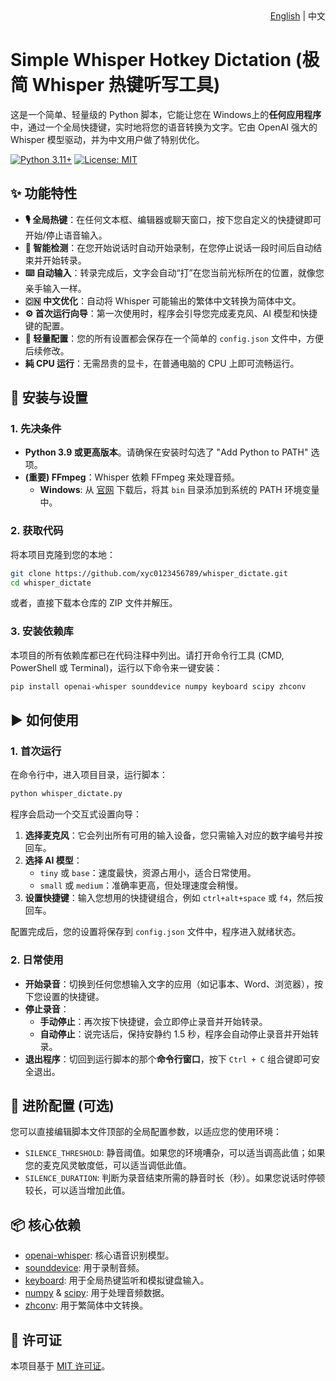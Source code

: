 <div align="right">
<a href="README.md">English</a> | 中文
</div>

# Simple Whisper Hotkey Dictation (极简 Whisper 热键听写工具)

这是一个简单、轻量级的 Python 脚本，它能让您在 Windows上的**任何应用程序**中，通过一个全局快捷键，实时地将您的语音转换为文字。它由 OpenAI 强大的 Whisper 模型驱动，并为中文用户做了特别优化。

[![Python 3.11+](https://img.shields.io/badge/python-3.11+-blue.svg)](https://www.python.org/downloads/)
[![License: MIT](https://img.shields.io/badge/License-MIT-yellow.svg)](https://opensource.org/licenses/MIT)

## ✨ 功能特性

*   **🎙️ 全局热键**：在任何文本框、编辑器或聊天窗口，按下您自定义的快捷键即可开始/停止语音输入。
*   **🤫 智能检测**：在您开始说话时自动开始录制，在您停止说话一段时间后自动结束并开始转录。
*   **⌨️ 自动输入**：转录完成后，文字会自动“打”在您当前光标所在的位置，就像您亲手输入一样。
*   **🇨🇳 中文优化**：自动将 Whisper 可能输出的繁体中文转换为简体中文。
*   **⚙️ 首次运行向导**：第一次使用时，程序会引导您完成麦克风、AI 模型和快捷键的配置。
*   **📝 轻量配置**：您的所有设置都会保存在一个简单的 `config.json` 文件中，方便后续修改。
*   **純 CPU 运行**：无需昂贵的显卡，在普通电脑的 CPU 上即可流畅运行。

## 🚀 安装与设置

### 1. 先决条件

*   **Python 3.9 或更高版本**。请确保在安装时勾选了 "Add Python to PATH" 选项。
*   **(重要) FFmpeg**：Whisper 依赖 FFmpeg 来处理音频。
    *   **Windows**: 从 [官网](https://ffmpeg.org/download.html) 下载后，将其 `bin` 目录添加到系统的 PATH 环境变量中。

### 2. 获取代码

将本项目克隆到您的本地：
```bash
git clone https://github.com/xyc0123456789/whisper_dictate.git
cd whisper_dictate
```
或者，直接下载本仓库的 ZIP 文件并解压。

### 3. 安装依赖库

本项目的所有依赖库都已在代码注释中列出。请打开命令行工具 (CMD, PowerShell 或 Terminal)，运行以下命令来一键安装：

```bash
pip install openai-whisper sounddevice numpy keyboard scipy zhconv
```

## ▶️ 如何使用

### 1. 首次运行

在命令行中，进入项目目录，运行脚本：

```bash
python whisper_dictate.py 
```

程序会启动一个交互式设置向导：
1.  **选择麦克风**：它会列出所有可用的输入设备，您只需输入对应的数字编号并按回车。
2.  **选择 AI 模型**：
    *   `tiny` 或 `base`：速度最快，资源占用小，适合日常使用。
    *   `small` 或 `medium`：准确率更高，但处理速度会稍慢。
3.  **设置快捷键**：输入您想用的快捷键组合，例如 `ctrl+alt+space` 或 `f4`，然后按回车。

配置完成后，您的设置将保存到 `config.json` 文件中，程序进入就绪状态。

### 2. 日常使用

*   **开始录音**：切换到任何您想输入文字的应用（如记事本、Word、浏览器），按下您设置的快捷键。
*   **停止录音**：
    *   **手动停止**：再次按下快捷键，会立即停止录音并开始转录。
    *   **自动停止**：说完话后，保持安静约 1.5 秒，程序会自动停止录音并开始转录。
*   **退出程序**：切回到运行脚本的那个**命令行窗口**，按下 `Ctrl + C` 组合键即可安全退出。

## 🔧 进阶配置 (可选)

您可以直接编辑脚本文件顶部的全局配置参数，以适应您的使用环境：

*   `SILENCE_THRESHOLD`: 静音阈值。如果您的环境嘈杂，可以适当调高此值；如果您的麦克风灵敏度低，可以适当调低此值。
*   `SILENCE_DURATION`: 判断为录音结束所需的静音时长（秒）。如果您说话时停顿较长，可以适当增加此值。

## 📦 核心依赖

*   [openai-whisper](https://github.com/openai/whisper): 核心语音识别模型。
*   [sounddevice](https://python-sounddevice.readthedocs.io/): 用于录制音频。
*   [keyboard](https://github.com/boppreh/keyboard): 用于全局热键监听和模拟键盘输入。
*   [numpy](https://numpy.org/) & [scipy](https://scipy.org/): 用于处理音频数据。
*   [zhconv](https://github.com/gumblex/zhconv): 用于繁简体中文转换。

## 📜 许可证

本项目基于 [MIT 许可证](LICENSE)。
